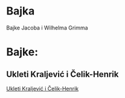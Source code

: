 # Bajka
Bajke Jacoba i Wilhelma Grimma


# Bajke:
## Ukleti Kraljević i Čelik-Henrik
[Ukleti Kraljević i Čelik-Henrik](1UkletiKraljević.md)

